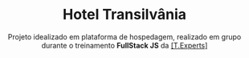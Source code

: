<br />
<div align="center">
  <h1 align="center">Hotel Transilvânia</h1>
  <p align="center">
    Projeto idealizado em plataforma de hospedagem, realizado em grupo durante o treinamento <strong>FullStack JS</strong> da <a href='https://texperts.com.br'>[T.Experts]</a>
    <br />
</div>